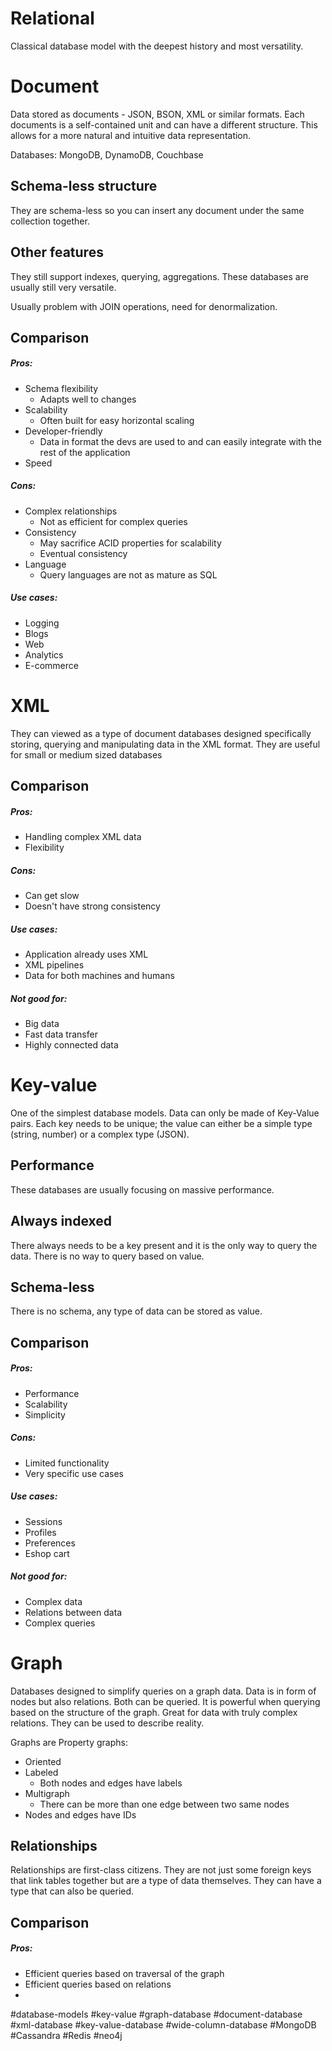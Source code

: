 # Relational
Classical database model with the deepest history and most versatility.

# Document
Data stored as documents - JSON, BSON, XML or similar formats. Each documents is a self-contained unit and can have a different structure. This allows for a more natural and intuitive data representation.

Databases: MongoDB, DynamoDB, Couchbase

## Schema-less structure
They are schema-less so you can insert any document under the same collection together.

## Other features
They still support indexes, querying, aggregations. These databases are usually still very versatile.

Usually problem with JOIN operations, need for denormalization.

## Comparison
##### Pros:
- Schema flexibility
	- Adapts well to changes
- Scalability
	- Often built for easy horizontal scaling
- Developer-friendly
	- Data in format the devs are used to and can easily integrate with the rest of the application
- Speed

##### Cons:
- Complex relationships
	- Not as efficient for complex queries
- Consistency
	- May sacrifice ACID properties for scalability
	- Eventual consistency
- Language 
	- Query languages are not as mature as SQL

##### Use cases:
- Logging
- Blogs
- Web
- Analytics
- E-commerce
# XML
They can viewed as a type of document databases designed specifically storing, querying and manipulating data in the XML format. They are useful for small or medium sized databases

## Comparison

##### Pros:
- Handling complex XML data
- Flexibility
##### Cons:
- Can get slow
- Doesn't have strong consistency

##### Use cases:
- Application already uses XML
- XML pipelines
- Data for both machines and humans

##### Not good for:
- Big data
- Fast data transfer
- Highly connected data

# Key-value
One of the simplest database models. Data can only be made of Key-Value pairs. Each key needs to be unique; the value can either be a simple type (string, number) or a complex type (JSON).

## Performance
These databases are usually focusing on massive performance.

## Always indexed
There always needs to be a key present and it is the only way to query the data. There is no way to query based on value.

## Schema-less
There is no schema, any type of data can be stored as value.
## Comparison
##### Pros:
- Performance
- Scalability
- Simplicity
##### Cons:
- Limited functionality
- Very specific use cases

##### Use cases:
- Sessions
- Profiles
- Preferences
- Eshop cart

##### Not good for:
- Complex data
- Relations between data
- Complex queries


# Graph
Databases designed to simplify queries on a graph data. Data is in form of nodes but also relations. Both can be queried. It is powerful when querying based on the structure of the graph. Great for data with truly complex relations. They can be used to describe reality.

Graphs are Property graphs:
- Oriented
- Labeled
	- Both nodes and edges have labels
- Multigraph
	- There can be more than one edge between two same nodes
- Nodes and edges have IDs
## Relationships
Relationships are first-class citizens. They are not just some foreign keys that link tables together but are a type of data themselves. They can have a type that can also be queried.

## Comparison
##### Pros:
- Efficient queries based on traversal of the graph
- Efficient queries based on relations
- 


#database-models
#key-value
#graph-database
#document-database
#xml-database
#key-value-database
#wide-column-database
#MongoDB 
#Cassandra
#Redis
#neo4j 


